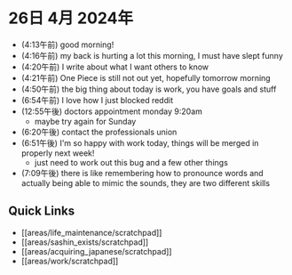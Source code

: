 # 26日 4月 2024年
- (4:13午前) good morning!
- (4:16午前) my back is hurting a lot this morning, I must have slept funny
- (4:20午前) I write about what I want others to know
- (4:21午前) One Piece is still not out yet, hopefully tomorrow morning
- (4:50午前) the big thing about today is work, you have goals and stuff
- (6:54午前) I love how I just blocked reddit
- (12:55午後) doctors appointment monday 9:20am
  - maybe try again for Sunday
- (6:20午後) contact the professionals union
- (6:51午後) I'm so happy with work today, things will be merged in properly next week!
  - just need to work out this bug and a few other things
- (7:09午後) there is like remembering how to pronounce words and actually being able to mimic the sounds, they are two different skills








 



## Quick Links
- [[areas/life_maintenance/scratchpad]]
- [[areas/sashin_exists/scratchpad]]
- [[areas/acquiring_japanese/scratchpad]]
- [[areas/work/scratchpad]]
